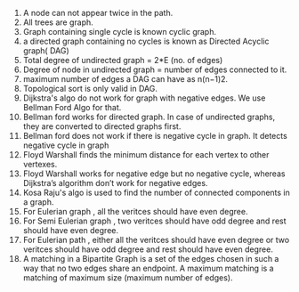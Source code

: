 1. A node can not appear twice in the path.
2. All trees are graph.
3. Graph containing single cycle is known cyclic graph.
4. a directed graph containing no cycles is known as Directed Acyclic graph( DAG)
5. Total degree of undirected graph = 2*E (no. of edges)
6. Degree of node in undirected graph  = number of edges connected to it.
8. maximum number of edges a DAG can have as n(n−1)2.
7. Topological sort is only valid in DAG.
8. Dijkstra's algo do not work for graph with negative edges. We use Bellman Ford Algo for that.
9. Bellman ford works for directed graph. In case of undirected graphs, they are converted to directed graphs first.
10. Bellman ford does not work if there is negative cycle in graph. It detects negative cycle in graph
11. Floyd Warshall finds the minimum distance for each vertex to other vertexes.
12. Floyd Warshall works for negative edge but no negative cycle, whereas Dijkstra’s algorithm don’t work for negative edges.
13. Kosa Raju's algo is used to find the number of connected components in a graph.
14. For Eulerian graph , all the veritces should have even degree.
15. For Semi Eulerian graph , two veritces should have odd degree and rest should have even degree.
16. For Eulerian path , either all the veritces should have even degree or two veritces should have odd degree and rest should have even degree.
17. A matching in a Bipartite Graph is a set of the edges chosen in such a way that no two edges share an endpoint. A maximum matching is a matching of maximum size (maximum number of edges).

